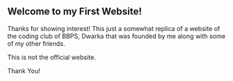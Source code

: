 ## Welcome to my First Website!

Thanks for showing interest!
This just a somewhat replica of a website of the coding club of BBPS, Dwarka that was founded by me along with some of my other friends.

This is not the official website.

Thank You!
